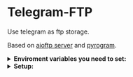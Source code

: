 # Telegram-FTP

Use telegram as ftp storage.

Based on [aioftp server](https://github.com/aio-libs/aioftp/blob/master/aioftp/server.py) and [pyrogram](https://github.com/pyrogram/pyrogram).

<details>
<summary><b>Enviroment variables you need to set:</b></summary>

`API_ID`: Go to [my.telegram.org](https://my.telegram.org) to obtain this.

`API_HASH`: Go to [my.telegram.org](https://my.telegram.org) to obtain this.

`BOT_TOKEN`: Get the bot token from [BotFather](https://telegram.dog/botfather).

`MONGODB`: MongoDB connect string.

`CHAT_ID`: Chat id to send files to.

`HOST`: FTP server host (default: 0.0.0.0).

`PORT`: FTP server port (default: 9021).

</details>

<details>
<summary><b>Setup:</b></summary>

  1. Create bot in [BotFather](https://telegram.dog/botfather).
  2. Obtain API_ID and API_HASH on [my.telegram.org](https://my.telegram.org).
  3. Create mongodb database on [MongoDB Cloud](https://cloud.mongodb.com/) (or use your server) and copy connect string.
  4. Insert all variables into .env
  5. Add bot to your channel with admin rights.
  6. Run `get_channel_id.py`, send `/id` command in your channel.
  7. Copy id to .env
  8. Create mongodb database named `ftp`.
  9. Run `setup_database.py`.
  10. Run `accounts_manager.py` to create accounts.
  11. Run `main.py`.

</details>
